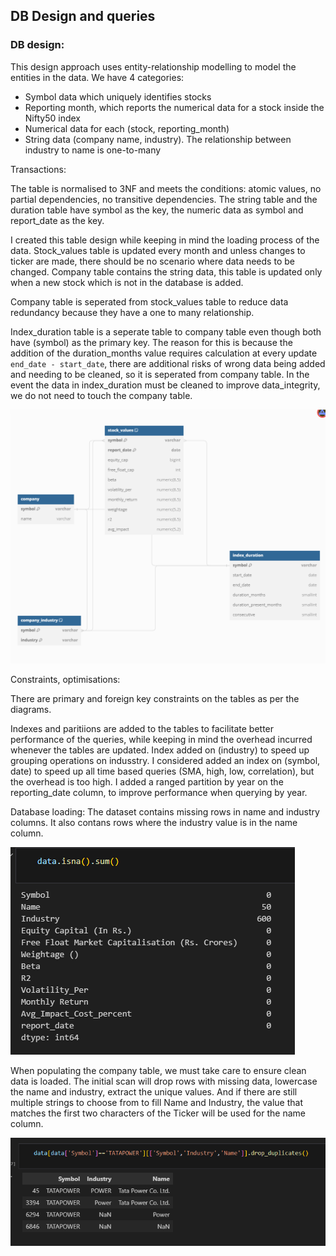 ## DB Design and queries

### DB design:
This design approach uses entity-relationship modelling to model the entities in the data. We have 4 categories:
* Symbol data which uniquely identifies stocks
* Reporting month, which reports the numerical data for a stock inside the Nifty50 index
* Numerical data for each (stock, reporting_month)
* String data (company name, industry). The relationship between industry to name is one-to-many

Transactions:

The table is normalised to 3NF and meets the conditions: atomic values, no partial dependencies, no transitive dependencies. The string table and the duration table have symbol as the key, the numeric data as symbol and report_date as the key. 

I created this table design while keeping in mind the loading process of the data. Stock_values table is updated every month and unless changes to ticker are made, there should be no scenario where data needs to be changed. Company table contains the string data, this table is updated only when a new stock which is not in the database is added.

Company table is seperated from stock_values table to reduce data redundancy because they have a one to many relationship.

Index_duration table is a seperate table to company table even though both have (symbol) as the primary key. The reason for this is because the addition of the duration_months value requires calculation at every update ```end_date - start_date```, there are additional risks of wrong data being added and needing to be cleaned, so it is seperated from company table. In the event the data in index_duration must be cleaned to improve data_integrity, we do not need to touch the company table.

![My Image](/images/image1.png "Schema")

Constraints, optimisations:

There are primary and foreign key constraints on the tables as per the diagrams.

Indexes and paritiions are added to the tables to facilitate better performance of the queries, while keeping in mind the overhead incurred whenever the tables are updated. Index added on (industry) to speed up grouping operations on indusstry. I considered added an index on (symbol, date) to speed up all time based queries (SMA, high, low, correlation), but the overhead is too high. I added a ranged partition by year on the reporting_date column, to improve performance when querying by year.

Database loading:
The dataset contains missing rows in name and industry columns. It also contans rows where the industry value is in the name column. 

![My Image](/images/image2.png "Image")

When populating the company table, we must take care to ensure clean data is loaded. The initial scan will drop rows with missing data, lowercase the name and industry, extract the unique values. And if there are still multiple strings to choose from to fill Name and Industry, the value that matches the first two characters of the Ticker will be used for the name column.

![My Image](/images/image3.png "Image")







